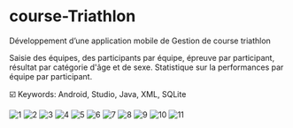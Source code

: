 # course-Triathlon
Développement d’une application mobile de  Gestion de course triathlon 

Saisie des équipes, des participants par équipe, épreuve par participant, résultat par catégorie d'âge et de sexe. Statistique sur la performances par équipe par participant.

 ☑️ Keywords: Android, Studio, Java, XML, SQLite



![1](https://user-images.githubusercontent.com/64171895/137003637-1a1fc712-2880-4f27-8b34-8ad7d508f7c3.jpg)
![2](https://user-images.githubusercontent.com/64171895/137003641-a887333e-beee-440b-af58-948b08819c6f.jpg)
![3](https://user-images.githubusercontent.com/64171895/137003647-400c597b-bf13-4ad8-9758-c763c1d44016.jpg)
![4](https://user-images.githubusercontent.com/64171895/137003650-6bbe748b-64b6-41ae-932c-5c5e07887c54.jpg)
![5](https://user-images.githubusercontent.com/64171895/137003653-67a16793-4e37-4859-90a2-921e45d82b4f.jpg)
![6](https://user-images.githubusercontent.com/64171895/137003618-0f9993a4-04d1-4f94-a5cf-57f7940b97ff.jpg)
![7](https://user-images.githubusercontent.com/64171895/137003623-1718c5c9-458d-49a8-a40a-38912819b665.jpg)
![8](https://user-images.githubusercontent.com/64171895/137003624-1741e85d-68f6-46f7-ab9f-8df208d6fb53.jpg)
![9](https://user-images.githubusercontent.com/64171895/137003627-10909198-55fa-454e-ae33-f2965834c7c5.jpg)
![10](https://user-images.githubusercontent.com/64171895/137003631-2ec646ca-7b78-4722-9de7-69a117b79900.jpg)
![11](https://user-images.githubusercontent.com/64171895/137003636-08083862-69db-4e6e-aa5c-62a0a2967906.jpg)
